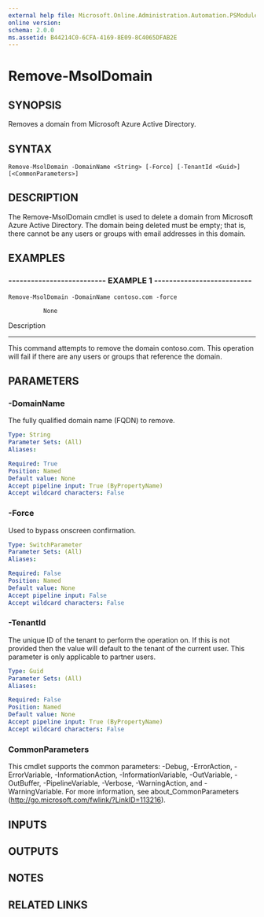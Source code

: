 ```yaml
---
external help file: Microsoft.Online.Administration.Automation.PSModule.dll-Help.xml
online version: 
schema: 2.0.0
ms.assetid: B44214C0-6CFA-4169-8E09-8C4065DFAB2E
---
```


# Remove-MsolDomain

## SYNOPSIS
Removes a domain from Microsoft Azure Active Directory.

## SYNTAX

```
Remove-MsolDomain -DomainName <String> [-Force] [-TenantId <Guid>] [<CommonParameters>]
```

## DESCRIPTION
The Remove-MsolDomain cmdlet is used to delete a domain from Microsoft Azure Active Directory.
The domain being deleted must be empty; that is, there cannot be any users or groups with email addresses in this domain.

## EXAMPLES

### -------------------------- EXAMPLE 1 --------------------------
```
Remove-MsolDomain -DomainName contoso.com -force

          None
```

Description

-----------

This command attempts to remove the domain contoso.com. 
This operation will fail if there are any users or groups that reference the domain.

## PARAMETERS

### -DomainName
The fully qualified domain name (FQDN) to remove.

```yaml
Type: String
Parameter Sets: (All)
Aliases: 

Required: True
Position: Named
Default value: None
Accept pipeline input: True (ByPropertyName)
Accept wildcard characters: False
```

### -Force
Used to bypass onscreen confirmation.

```yaml
Type: SwitchParameter
Parameter Sets: (All)
Aliases: 

Required: False
Position: Named
Default value: None
Accept pipeline input: False
Accept wildcard characters: False
```

### -TenantId
The unique ID of the tenant to perform the operation on.
If this is not provided then the value will default to the tenant of the current user.
This parameter is only applicable to partner users.

```yaml
Type: Guid
Parameter Sets: (All)
Aliases: 

Required: False
Position: Named
Default value: None
Accept pipeline input: True (ByPropertyName)
Accept wildcard characters: False
```

### CommonParameters
This cmdlet supports the common parameters: -Debug, -ErrorAction, -ErrorVariable, -InformationAction, -InformationVariable, -OutVariable, -OutBuffer, -PipelineVariable, -Verbose, -WarningAction, and -WarningVariable. For more information, see about_CommonParameters (http://go.microsoft.com/fwlink/?LinkID=113216).

## INPUTS

## OUTPUTS

## NOTES

## RELATED LINKS


